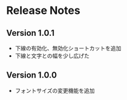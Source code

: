 # Release Notes

## Version 1.0.1

- 下線の有効化、無効化ショートカットを追加
- 下線と文字との幅を少し広げた

## Version 1.0.0

- フォントサイズの変更機能を追加